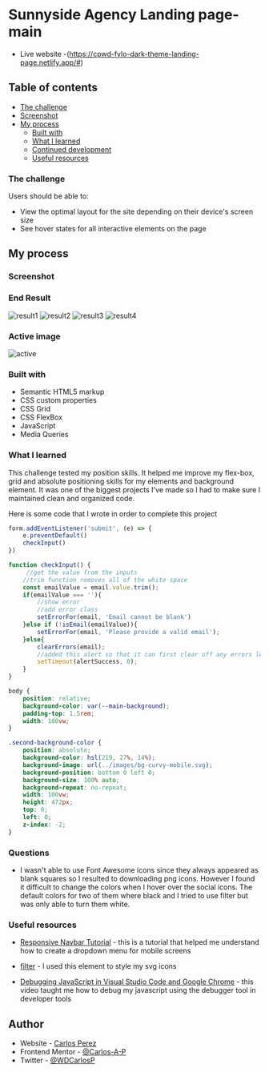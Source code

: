 # Sunnyside Agency Landing page-main

- Live website -(https://cpwd-fylo-dark-theme-landing-page.netlify.app/#)

## Table of contents

- [The challenge](#the-challenge)
- [Screenshot](#screenshot)
- [My process](#my-process)
  - [Built with](#built-with)
  - [What I learned](#what-i-learned)
  - [Continued development](#continued-development)
  - [Useful resources](#useful-resources)

### The challenge

Users should be able to:

- View the optimal layout for the site depending on their device's screen size
- See hover states for all interactive elements on the page

## My process

### Screenshot

### End Result

![result1](https://user-images.githubusercontent.com/85038929/129490290-d247dba0-489e-481d-8f39-debec0c27d29.JPG)
![result2](https://user-images.githubusercontent.com/85038929/129490294-90cc9bc9-9f3d-4a7c-ae7d-76fe95ba259a.JPG)
![result3](https://user-images.githubusercontent.com/85038929/129490297-9d6bf0dd-c8be-40ec-b4fc-4877412e2980.JPG)
![result4](https://user-images.githubusercontent.com/85038929/129490299-497cd938-0d01-4433-b1a6-7fd9c467720c.JPG)

### Active image

![active](https://user-images.githubusercontent.com/85038929/129490301-d17b0df6-46bb-4172-8037-7e90ee672e85.JPG)

### Built with

- Semantic HTML5 markup
- CSS custom properties
- CSS Grid
- CSS FlexBox
- JavaScript
- Media Queries

### What I learned

This challenge tested my position skills. It helped me improve my flex-box, grid and absolute positioning skills for my elements and background element. It was one of the biggest projects I've made so I had to make sure I maintained clean and organized code.

Here is some code that I wrote in order to complete this project

```Javascript
form.addEventListener('submit', (e) => {
    e.preventDefault()
    checkInput()
})

function checkInput() {
     //get the value from the inputs
    //trim function removes all of the white space
    const emailValue = email.value.trim();
    if(emailValue === ''){
        //show error
        //add error class
        setErrorFor(email, 'Email cannot be blank')
    }else if (!isEmail(emailValue)){
        setErrorFor(email, 'Please provide a valid email');
    }else{
        clearErrors(email);
        //added this alert so that it can first clear off any errors left
        setTimeout(alertSuccess, 0);
    }
}
```

```CSS
body {
	position: relative;
	background-color: var(--main-background);
	padding-top: 1.5rem;
	width: 100vw;
}

.second-background-color {
	position: absolute;
	background-color: hsl(219, 27%, 14%);
	background-image: url(../images/bg-curvy-mobile.svg);
	background-position: bottom 0 left 0;
	background-size: 100% auto;
	background-repeat: no-repeat;
	width: 100vw;
	height: 472px;
	top: 0;
	left: 0;
	z-index: -2;
}
```

### Questions

- I wasn't able to use Font Awesome icons since they always appeared as blank squares so I resulted to downloading png icons. However I found it difficult to change the colors when I hover over the social icons. The default colors for two of them where black and I tried to use filter but was only able to turn them white.

### Useful resources

- [Responsive Navbar Tutorial](https://www.youtube.com/watch?v=At4B7A4GOPg&ab_channel=WebDevSimplified) - this is a tutorial that helped me understand how to create a dropdown menu for mobile screens

- [filter](https://developer.mozilla.org/en-US/docs/Web/CSS/filter) - I used this element to style my svg icons

- [Debugging JavaScript in Visual Studio Code and Google Chrome](https://www.youtube.com/watch?v=AX7uybwukkk&ab_channel=JamesQQuick) - this video taught me how to debug my javascript using the debugger tool in developer tools

## Author

- Website - [Carlos Perez](https://github.com/Carlos-A-P/fylo-dark-theme-landing-page)
- Frontend Mentor - [@Carlos-A-P](https://www.frontendmentor.io/profile/yourusername)
- Twitter - [@WDCarlosP](https://www.twitter.com/WDCarlosP)
